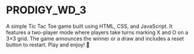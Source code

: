 # PRODIGY_WD_3
A simple Tic Tac Toe game built using HTML, CSS, and JavaScript. It features a two-player mode where players take turns marking X and O on a 3×3 grid. The game announces the winner or a draw and includes a reset button to restart. Play and enjoy! 🚀




